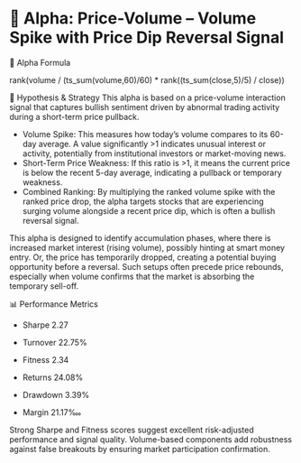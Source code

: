 # 📌 Alpha: Price-Volume – Volume Spike with Price Dip Reversal Signal
🧮 Alpha Formula

rank(volume / (ts_sum(volume,60)/60) * rank((ts_sum(close,5)/5) / close))

🧠 Hypothesis & Strategy
This alpha is based on a price-volume interaction signal that captures bullish sentiment driven by abnormal trading activity during a short-term price pullback.
- Volume Spike: This measures how today’s volume compares to its 60-day average. A value significantly >1 indicates unusual interest or activity, potentially from institutional investors or market-moving news.
- Short-Term Price Weakness: If this ratio is >1, it means the current price is below the recent 5-day average, indicating a pullback or temporary weakness.
- Combined Ranking: By multiplying the ranked volume spike with the ranked price drop, the alpha targets stocks that are experiencing surging volume alongside a recent price dip, which is often a bullish reversal signal.

This alpha is designed to identify accumulation phases, where there is increased market interest (rising volume), possibly hinting at smart money entry. Or, the price has temporarily dropped, creating a potential buying opportunity before a reversal. Such setups often precede price rebounds, especially when volume confirms that the market is absorbing the temporary sell-off.

📊 Performance Metrics

- Sharpe	2.27

- Turnover	22.75%

- Fitness	2.34

- Returns	24.08%

- Drawdown	3.39%

- Margin	21.17‱

Strong Sharpe and Fitness scores suggest excellent risk-adjusted performance and signal quality. Volume-based components add robustness against false breakouts by ensuring market participation confirmation.
